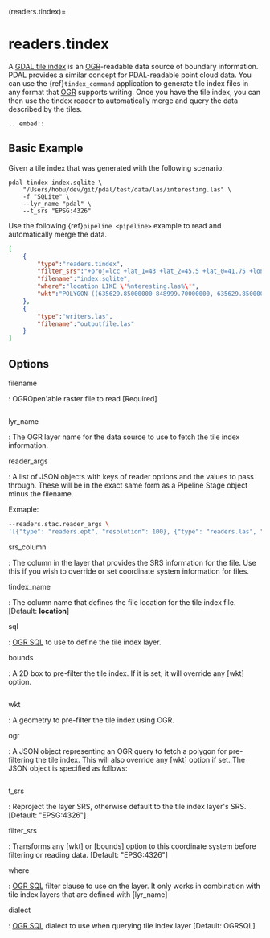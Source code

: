 (readers.tindex)=

# readers.tindex

A [GDAL tile index] is an [OGR]-readable data source of boundary information.
PDAL provides a similar concept for PDAL-readable point cloud data. You can use
the {ref}`tindex_command` application to generate tile index files in any
format that [OGR] supports writing. Once you have the tile index, you can then
use the tindex reader to automatically merge and query the data described by
the tiles.

```{eval-rst}
.. embed::

```

## Basic Example

Given a tile index that was generated with the following scenario:

```
pdal tindex index.sqlite \
    "/Users/hobu/dev/git/pdal/test/data/las/interesting.las" \
    -f "SQLite" \
    --lyr_name "pdal" \
    --t_srs "EPSG:4326"
```

Use the following {ref}`pipeline <pipeline>` example to read and automatically
merge the data.

```json
[
    {
        "type":"readers.tindex",
        "filter_srs":"+proj=lcc +lat_1=43 +lat_2=45.5 +lat_0=41.75 +lon_0=-120.5 +x_0=399999.9999999999 +y_0=0 +ellps=GRS80 +units=ft +no_defs",
        "filename":"index.sqlite",
        "where":"location LIKE \'%nteresting.las%\'",
        "wkt":"POLYGON ((635629.85000000 848999.70000000, 635629.85000000 853535.43000000, 638982.55000000 853535.43000000, 638982.55000000 848999.70000000, 635629.85000000 848999.70000000))"
    },
    {
        "type":"writers.las",
        "filename":"outputfile.las"
    }
]
```

## Options

filename

: OGROpen'able raster file to read \[Required\]

```{include} reader_opts.md
```

lyr_name

: The OGR layer name for the data source to use to
  fetch the tile index information.

reader_args

: A list of JSON objects with keys of reader options and the values to pass through.
  These will be in the exact same form as a Pipeline Stage object minus the filename.

  Exmaple:

```bash
--readers.stac.reader_args \
'[{"type": "readers.ept", "resolution": 100}, {"type": "readers.las", "nosrs": true}]'
```

srs_column

: The column in the layer that provides the SRS
  information for the file. Use this if you wish to
  override or set coordinate system information for
  files.

tindex_name

: The column name that defines the file location for
  the tile index file.
  \[Default: **location**\]

sql

: [OGR SQL] to use to define the tile index layer.

bounds

: A 2D box to pre-filter the tile index. If it is set,
  it will override any [wkt] option.

  ```{include} bounds_opts.md
  ```

wkt

: A geometry to pre-filter the tile index using
  OGR.

ogr

: A JSON object representing an OGR query to fetch a polygon for pre-filtering
  the tile index. This will also override any [wkt] option if set.
  The JSON object is specified as follows:

```{include} ogr_json.md
```


t_srs

: Reproject the layer SRS, otherwise default to the
  tile index layer's SRS. \[Default: "EPSG:4326"\]

filter_srs

: Transforms any [wkt] or [bounds] option to this
  coordinate system before filtering or reading data.
  \[Default: "EPSG:4326"\]

where

: [OGR SQL] filter clause to use on the layer. It only
  works in combination with tile index layers that are
  defined with [lyr_name]

dialect

: [OGR SQL] dialect to use when querying tile index layer
  \[Default: OGRSQL\]

[gdal]: https://gdal.org
[gdal tile index]: https://gdal.org/en/latest/programs/gdaltindex.html
[ogr]: https://gdal.org/ogr/
[ogr sql]: https://gdal.org/en/latest/user/ogr_sql_dialect.html
